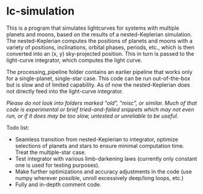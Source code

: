 # lc-simulation

This is a program that simulates lightcurves for systems with multiple planets and moons, based on the results of a nested-Keplerian simulation. The nested-Keplerian computes the positions of planets and moons with a variety of positions, inclinations, orbital phases, periods, etc., which is then converted into an (x,  y) sky-projected position. This in turn is passed to the light-curve integrator, which computes the light curve.

The processing\_pipeline folder contains an earlier pipeline that works only for a single-planet, single-star case. This code can be run out-of-the-box but is slow and of limited capability. As of now the nested-Keplerian does not directly feed into the light-curve integrator.

_Please do not look into folders marked "old", "misc", or similar. Much of that code is experimental or brief tried-and-failed snippets which may not even run, or if it does may be too slow, untested or unreliable to be useful._

Todo list:

+ Seamless transition from nested-Keplerian to integrator, optimize selections of planets and stars to ensure minimal computation time. Treat the multiple-star case.
+ Test integrator with various limb-darkening laws (currently only constant one is used for testing purposes).
+ Make further optimizations and accuracy adjustments in the code (use numpy wherever possible, unroll excessively deep/long loops, etc.)
+ Fully and in-depth comment code.
